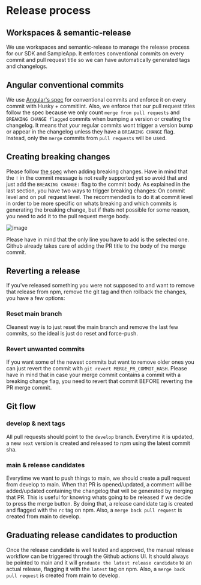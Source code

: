 # Release process

## Workspaces & semantic-release

We use workspaces and semantic-release to manage the release process for our SDK and SampleApp. It enforces conventional commits on every commit and pull request title so we can have automatically generated tags and changelogs. 

## Angular conventional commits

We use [Angular's spec](https://www.conventionalcommits.org/en/v1.0.0-beta.4/) for conventional commits and enforce it on every commit with Husky + commitlint.
Also, we enforce that our pull request titles follow the spec because we only count `merge from pull requests` and `BREAKING CHANGE flagged` commits when bumping a version or creating the changelog. It means that your regular commits wont trigger a version bump or appear in the changelog unless they have a `BREAKING CHANGE` flag. Instead, only the `merge` commits from `pull requests` will be used.

## Creating breaking changes

Please follow [the spec](https://www.conventionalcommits.org/en/v1.0.0-beta.4/#commit-message-with-description-and-breaking-change-in-body) when adding breaking changes. Have in mind that the `!` in the commit message is not really supported yet so avoid that and just add the `BREAKING CHANGE:` flag to the commit body. As explained in the last section, you have two ways to trigger breaking changes: On commit level and on pull request level. The recommended is to do it at commit level in order to be more specific on whats breaking and which commits is generating the breaking change, but if thats not possible for some reason, you need to add it to the pull request merge body.

![image](https://user-images.githubusercontent.com/18744505/124764512-69f17c00-df0b-11eb-9747-c46127fba32d.png)

Please have in mind that the only line you have to add is the selected one. Github already takes care of adding the PR title to the body of the merge commit.

## Reverting a release

If you've released something you were not supposed to and want to remove that release from npm, remove the git tag and then rollback the changes, you have a few options:

### Reset main branch

Cleanest way is to just reset the main branch and remove the last few commits, so the ideal is just do reset and force-push.

### Revert unwanted commits

If you want some of the newest commits but want to remove older ones you can just revert the commit with `git revert MERGE_PR_COMMIT_HASH`. Please have in mind that in case your merge commit contains a commit with a breaking change flag, you need to revert that commit BEFORE reverting the PR merge commit.

## Git flow

### develop & next tags

All pull requests should point to the `develop` branch. Everytime it is updated, a new `next` version is created and released to npm using the latest commit sha.

### main & release candidates

Everytime we want to push things to main, we should create a pull request from develop to main. When that PR is opened/updated, a comment will be 
added/updated containing the changelog that will be generated by merging that PR. This is useful for knowing whats going to be released if we decide to
press the merge button. By doing that, a release candidate tag is created and flagged with the `rc` tag on npm. Also, a `merge back pull request` is created from main to develop.

## Graduating release candidates to production

Once the release candidate is well tested and approved, the manual release workflow can be triggered through the Github actions UI. It should always be pointed
to main and it will `graduate the latest release candidate` to an actual release, flagging it with the `latest` tag on npm. Also, a `merge back pull request` 
is created from main to develop.

